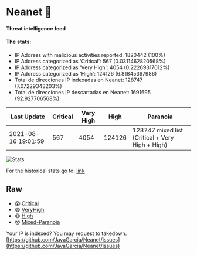 # Neanet :hocho:
#### Threat intelligence feed
#### The stats:

- IP Address with malicious activities reported: 1820442 (100%)
- IP Address categorized as 'Critical':  567 (0.0311462820568%)
- IP Address categorized as 'Very High':  4054 (0.22269317012%)
- IP Address categorized as 'High':  124126 (6.81845397986)
- Total de direcciones IP indexadas en Neanet:  128747 (7.07229343203%)
- Total de direcciones IP descartadas en Neanet:  1691695 (92.927706568%)

| Last Update | Critical | Very High | High | Paranoia |
| --- | --- | --- | --- | --- |
| 2021-08-16 19:01:59 | 567 | 4054 | 124126 | 128747 mixed list (Critical + Very High + High)|

![Stats](https://docs.google.com/spreadsheets/d/e/2PACX-1vSnaNMIXVabIpDJjufMlzH7poXnshF3mgd8Is1g9ytUEzVsP5my4Trn8f-xkoLLQ38xpL3HtmUexLo6/pubchart?oid=501124687&format=image)

For the historical stats go to: [link](/stats.csv)
## Raw
- :scream: [Critical](https://raw.githubusercontent.com/JavaGarcia/Neanet/master/blacklists/neanet_critical.txt)
- :fearful: [VeryHigh](https://raw.githubusercontent.com/JavaGarcia/Neanet/master/blacklists/neanet_veryHigh.txtt)
- :frowning: [High](https://raw.githubusercontent.com/JavaGarcia/Neanet/master/blacklists/neanet_high.txt)
- :dizzy_face: [Mixed-Paranoia](https://raw.githubusercontent.com/JavaGarcia/Neanet/master/blacklists/neanet_all.txt)


Your IP is indexed? You may request to takedown. [https://github.com/JavaGarcia/Neanet/issues](https://github.com/JavaGarcia/Neanet/issues)






































































































































































































































































































































































































































































































































































































































































































































































































































































































































































































































































































































































































































































































































































































































































































































































































































































































































































































































































































































































































































































































































































































































































































































































































































































































































































































































































































































































































































































































































































































































































































































































































































































































































































































































































































































































































































































































































































































































































































































































































































































































































































































































































































































































































































































































































































































































































































































































































































































































































































































































































































































































































































































































































































































































































































































































































































































































































































































































































































































































































































































































































































































































































































































































































































































































































































































































































































































































































































































































































































































































































































































































































































































































































































































































































































































































































































































































































































































































































































































































































































































































































































































































































































































































































